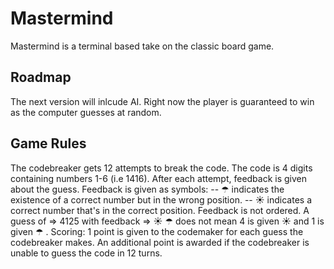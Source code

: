 # Mastermind

Mastermind is a terminal based take on the classic board game.

## Roadmap

The next version will inlcude AI. Right now the player is guaranteed to win as the computer guesses at random.

## Game Rules

The codebreaker gets 12 attempts to break the code.
The code is 4 digits containing numbers 1-6 (i.e 1416).
After each attempt, feedback is given about the guess.
Feedback is given as symbols:
-- ☂  indicates the existence of a correct number but in the wrong position.
-- ☀  indicates a correct number that's in the correct position.
Feedback is not ordered. A guess of => 4125 with feedback => ☀ ☂  does not mean 4 is given ☀ and 1 is given ☂ .
Scoring: 1 point is given to the codemaker for each guess the codebreaker makes. An additional point is awarded if the codebreaker is unable to guess the code in 12 turns.


